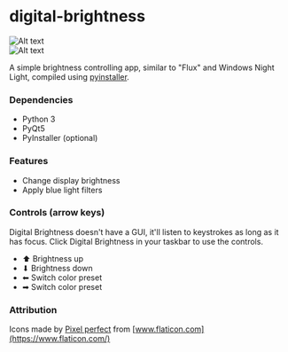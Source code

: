 # digital-brightness

![Alt text](https://apps.dontdalon.com/assets/img/dib-screen.png)<br>
![Alt text](https://apps.dontdalon.com/assets/img/dib-screen-2.png)<br>

A simple brightness controlling app, similar to "Flux" and Windows Night Light, compiled using [pyinstaller](https://www.pyinstaller.org/).

### Dependencies
- Python 3
- PyQt5
- PyInstaller (optional)

### Features
- Change display brightness
- Apply blue light filters

### Controls (arrow keys)
Digital Brightness doesn't have a GUI, it'll listen to keystrokes as long as it has focus.
Click Digital Brightness in your taskbar to use the controls.

- ⬆ Brightness up
- ⬇ Brightness down
- ⬅ Switch color preset
- ➡ Switch color preset

### Attribution
Icons made by [Pixel perfect](https://icon54.com/) from [www.flaticon.com](https://www.flaticon.com/)
